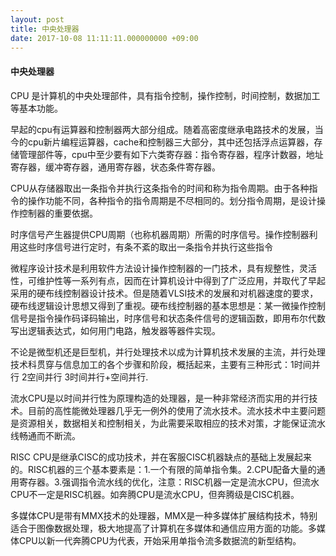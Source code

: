 ```yaml
---
layout: post
title: 中央处理器
date: 2017-10-08 11:11:11.000000000 +09:00
---
```

#### 中央处理器

CPU 是计算机的中央处理部件，具有指令控制，操作控制，时间控制，数据加工等基本功能。

早起的cpu有运算器和控制器两大部分组成。随着高密度继承电路技术的发展，当今的cpu新片编程运算器，cache和控制器三大部分，其中还包括浮点运算器，存储管理部件等，cpu中至少要有如下六类寄存器：指令寄存器，程序计数器，地址寄存器，缓冲寄存器，通用寄存器，状态条件寄存器。

CPU从存储器取出一条指令并执行这条指令的时间和称为指令周期。由于各种指令的操作功能不同，各种指令的指令周期是不尽相同的。划分指令周期，是设计操作控制器的重要依据。

时序信号产生器提供CPU周期（也称机器周期）所需的时序信号。操作控制器利用这些时序信号进行定时，有条不紊的取出一条指令并执行这些指令

微程序设计技术是利用软件方法设计操作控制器的一门技术，具有规整性，灵活性，可维护性等一系列有点，因而在计算机设计中得到了广泛应用，并取代了早起采用的硬布线控制器设计技术。但是随着VLSI技术的发展和对机器速度的要求，硬布线逻辑设计思想又得到了重视。硬布线控制器的基本思想是：某一微操作控制信号是指令操作码译码输出，时序信号和状态条件信号的逻辑函数，即用布尔代数写出逻辑表达式，如何用门电路，触发器等器件实现。

不论是微型机还是巨型机，并行处理技术以成为计算机技术发展的主流，并行处理技术科贯穿与信息加工的各个步骤和阶段，概括起来，主要有三种形式：1时间并行 2空间并行 3时间并行+空间并行.

流水CPU是以时间并行性为原理构造的处理器，是一种非常经济而实用的并行技术。目前的高性能微处理器几乎无一例外的使用了流水技术。流水技术中主要问题是资源相关，数据相关和控制相关，为此需要采取相应的技术对策，才能保证流水线畅通而不断流。

RISC CPU是继承CISC的成功技术，并在客服CISC机器缺点的基础上发展起来的。RISC机器的三个基本要素是：1.一个有限的简单指令集。2.CPU配备大量的通用寄存器。3.强调指令流水线的优化，注意：RISC机器一定是流水CPU，但流水CPU不一定是RISC机器。如奔腾CPU是流水CPU，但奔腾级是CISC机器。

多媒体CPU是带有MMX技术的处理器，MMX是一种多媒体扩展结构技术，特别适合于图像数据处理，极大地提高了计算机在多媒体和通信应用方面的功能。多媒体CPU以新一代奔腾CPU为代表，开始采用单指令流多数据流的新型结构。




